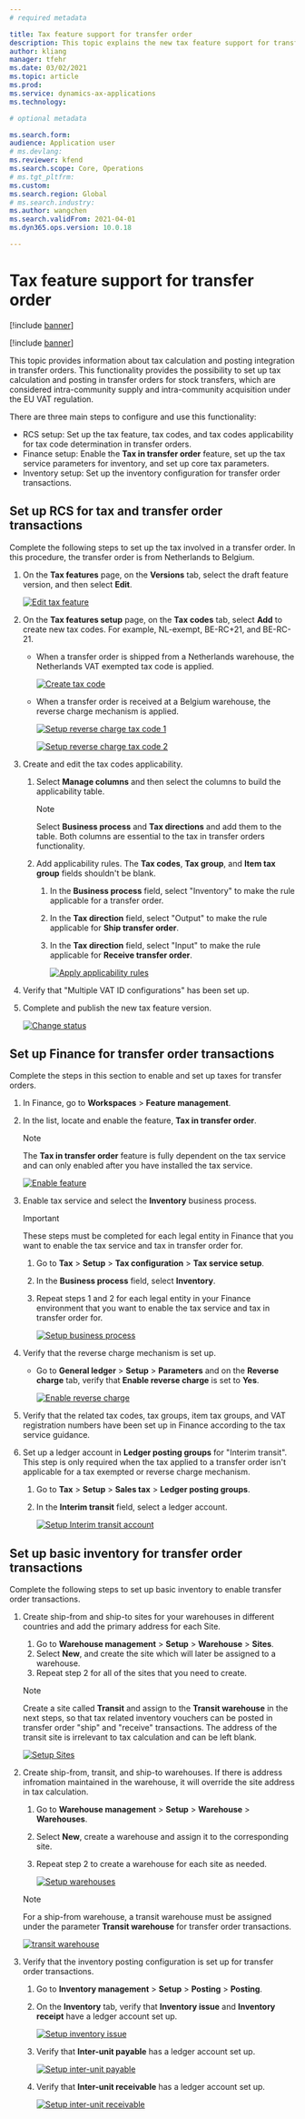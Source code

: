 ```yaml
---
# required metadata

title: Tax feature support for transfer order
description: This topic explains the new tax feature support for transfer orders using the tax calculation service.
author: kliang
manager: tfehr
ms.date: 03/02/2021
ms.topic: article
ms.prod: 
ms.service: dynamics-ax-applications
ms.technology: 

# optional metadata

ms.search.form:
audience: Application user
# ms.devlang: 
ms.reviewer: kfend
ms.search.scope: Core, Operations
# ms.tgt_pltfrm: 
ms.custom: 
ms.search.region: Global
# ms.search.industry: 
ms.author: wangchen
ms.search.validFrom: 2021-04-01
ms.dyn365.ops.version: 10.0.18

---
```


# Tax feature support for transfer order

[!include [banner](../../includes/banner.md)]

[!include [banner](../../includes/preview-banner.md)]

This topic provides information about tax calculation and posting integration in transfer orders. This functionality provides the possibility to set up tax calculation and posting in transfer orders for stock transfers, which are considered intra-community supply and intra-community acquisition under the EU VAT regulation.

There are three main steps to configure and use this functionality:

- RCS setup: Set up the tax feature, tax codes, and tax codes applicability for tax code determination in transfer orders.
- Finance setup: Enable the **Tax in transfer order** feature, set up the tax service parameters for inventory, and set up core tax parameters.
- Inventory setup: Set up the inventory configuration for transfer order transactions.


## Set up RCS for tax and transfer order transactions

Complete the following steps to set up the tax involved in a transfer order. In this procedure, the transfer order is from Netherlands to Belgium. 

1.  On the **Tax features** page, on the **Versions** tab, select the draft feature version, and then select **Edit**.

    [![Edit tax feature](../media/image1.png)](/media/image1.png)

2.  On the  **Tax features setup** page, on the **Tax codes** tab, select **Add** to create new tax codes. For example, NL-exempt, BE-RC+21, and BE-RC-21.

    - When a transfer order is shipped from a Netherlands warehouse, the Netherlands VAT exempted tax code is applied.

       [![Create tax code](../media/image2.png)](./media/image2.png)

    - When a transfer order is received at a Belgium warehouse, the reverse charge mechanism is applied.

       [![Setup reverse charge tax code 1](../media/image3.png)](./media/image3.png)

       [![Setup reverse charge tax code 2](../media/image4.png)](./media/image4.png)

3.  Create and edit the tax codes applicability.

    1. Select **Manage columns** and then select the columns to build the applicability table.
    
       > [!NOTE]
       > Select **Business process** and **Tax directions** and add them to the table. Both columns are essential to the tax in transfer orders functionality.
    
    2. Add applicability rules. The **Tax codes**, **Tax group**, and **Item tax group** fields shouldn't be blank.
       
        1. In the **Business process** field, select "Inventory" to make the rule applicable for a transfer order.
        2. In the **Tax direction** field, select "Output" to make the rule applicable for **Ship transfer order**.
        3. In the **Tax direction** field, select "Input" to make the rule applicable for **Receive transfer order**.

           [![Apply applicability rules](../media/image5.png)](./media/image5.png)

4.  Verify that "Multiple VAT ID configurations" has been set up. 
5.  Complete and publish the new tax feature version.

    [![Change status](../media/image6.png)](../media/image6.png)


## Set up Finance for transfer order transactions

Complete the steps in this section to enable and set up taxes for transfer orders.

1. In Finance, go to **Workspaces** > **Feature management**. 
2. In the list, locate and enable the feature, **Tax in transfer order**.

   > [!NOTE]
   > The **Tax in transfer order** feature is fully dependent on the tax service and can only enabled after you have installed the tax service.

   [![Enable feature](../media/image7.png)](./media/image7.png)

3.  Enable tax service and select the **Inventory** business process.

    > [!IMPORTANT]
    > These steps must be completed for each legal entity in Finance that you want to enable the tax service and tax in transfer order for.

    1. Go to **Tax** > **Setup** > **Tax configuration** > **Tax service setup**.
    2. In the **Business process** field, select **Inventory**.
    3. Repeat steps 1 and 2 for each legal entity in your Finance environment that you want to enable the tax service and tax in transfer order for. 

       [![Setup business process](../media/image8.png)](./media/image8.png)

4. Verify that the reverse charge mechanism is set up.

    - Go to **General ledger** > **Setup** > **Parameters** and on the **Reverse charge** tab, verify that **Enable reverse charge** is set to **Yes**.

      [![Enable reverse charge](../media/image9.png)](./media/image9.png)

5. Verify that the related tax codes, tax groups, item tax groups, and VAT registration numbers have been set up in Finance according to the tax service guidance.
6. Set up a ledger account in **Ledger posting groups** for "Interim transit". This step is only required when the tax applied to a transfer order isn't applicable for a tax exempted or reverse charge mechanism.

    1. Go to **Tax** > **Setup** > **Sales tax** > **Ledger posting groups**.
    2. In the **Interim transit** field, select a ledger account.

       [![Setup Interim transit account](../media/image10.png)](./media/image10.png)

## Set up basic inventory for transfer order transactions

Complete the following steps to set up basic inventory to enable transfer order transactions.

1. Create ship-from and ship-to sites for your warehouses in different countries and add the primary address for each Site.

   1. Go to **Warehouse management** > **Setup** > **Warehouse** > **Sites**.
   2. Select **New**, and create the site which will later be assigned to a warehouse.
   3. Repeat step 2 for all of the sites that you need to create.

   > [!NOTE]
   > Create a site called **Transit** and assign to the **Transit warehouse** in the next steps, so that tax related inventory vouchers can be posted in transfer order "ship" and "receive" transactions. The address of the transit site is irrelevant to tax calculation and can be left blank.
   >
   >[![Setup Sites](../media/image11.png)](./media/image11.png)

2.  Create ship-from, transit, and ship-to warehouses. If there is address infromation maintained in the warehouse, it will override the site address in tax calculation.

    1. Go to **Warehouse management** > **Setup** > **Warehouse** > **Warehouses**.
    2. Select **New**, create a warehouse and assign it to the corresponding site.
    3. Repeat step 2 to create a warehouse for each site as needed.
    
        [![Setup warehouses](../media/image12.png)](./media/image12.png)
    
    > [!NOTE]
    > For a ship-from warehouse, a transit warehouse must be assigned under the parameter **Transit warehouse** for transfer order transactions.
    >
    > [![transit warehouse](../media/image13.png)](./media/image13.png)

3.  Verify that the inventory posting configuration is set up for transfer order transactions.

    1. Go to **Inventory management** > **Setup** > **Posting** > **Posting**.
    2. On the **Inventory** tab, verify that **Inventory issue** and **Inventory receipt** have a ledger account set up.
    
       [![Setup inventory issue](../media/image14.png)](./media/image14.png)
    
    3. Verify that **Inter-unit payable** has a ledger account set up.
    
       [![Setup inter-unit payable](../media/image15.png)](./media/image15.png)
    
    4. Verify that **Inter-unit receivable** has a ledger account set up.
    
       [![Setup inter-unit receivable](../media/image16.png)](./media/image16.png)


